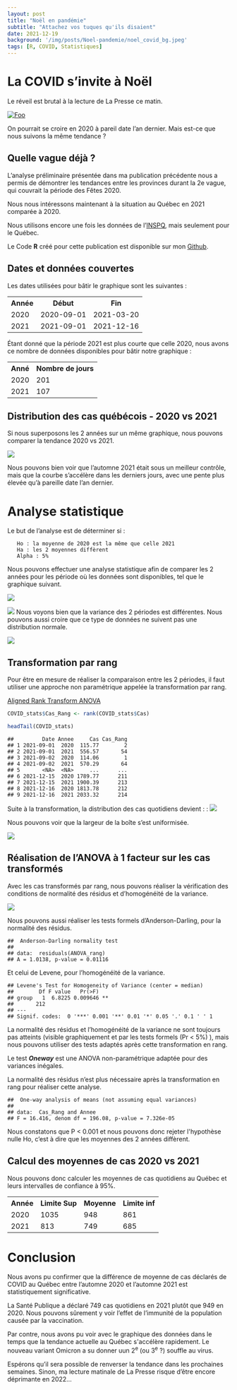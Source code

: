 ```yaml
---
layout: post
title: "Noël en pandémie"
subtitle: "Attachez vos tuques qu'ils disaient"
date: 2021-12-19
background: '/img/posts/Noel-pandemie/noel_covid_bg.jpeg'
tags: [R, COVID, Statistiques]
---
```


# La COVID s’invite à Noël

Le réveil est brutal à la lecture de La Presse ce matin.

<a href="https://www.lapresse.ca/covid-19/2021-12-19/variant-omicron/attachez-vos-tuques.php" rel="some text" target="_blank">![Foo](/img/posts/Noel-pandemie/lapresse_omicron.png)</a>

On pourrait se croire en 2020 à pareil date l’an dernier. Mais est-ce
que nous suivons la même tendance ?

## Quelle vague déjà ?

L’analyse préliminaire présentée dans ma publication précédente nous a
permis de démontrer les tendances entre les provinces durant la 2e
vague, qui couvrait la période des Fêtes 2020.

Nous nous intéressons maintenant à la situation au Québec en 2021
comparée à 2020.

Nous utilisons encore une fois les données de
l’[INSPQ](https://www.inspq.qc.ca/covid-19/donnees/comparaisons), mais
seulement pour le Québec.

Le Code **R** créé pour cette publication est disponible sur mon
<a href="https://github.com/brunoelgrande/Portfolio" target="_blank">Github</a>.


## Dates et données couvertes

Les dates utilisées pour bâtir le graphique sont les suivantes :

<table style="width:100%">
  <tr>
    <th>Année   </th>
    <th>Début</th>
    <th>Fin</th>
  </tr>
  <tr>
    <td>2020   </td>
    <td>2020-09-01 </td>
    <td>2021-03-20</td>
  </tr>
  <tr>
    <td>2021   </td>
    <td>2021-09-01</td>
    <td>2021-12-16</td>
  </tr>
</table>


Étant donné que la période 2021 est plus courte que celle 2020, nous avons ce nombre de
données disponibles pour bâtir notre graphique :

<table style="width:70%">
  <tr>
    <th>Anné   </th>
    <th>Nombre de jours</th>
  </tr>
  <tr>
    <td>2020   </td>
    <td>201 </td>
  </tr>
  <tr>
    <td>2021   </td>
    <td>107</td>
  </tr>
</table>


## Distribution des cas québécois - 2020 vs 2021

Si nous superposons les 2 années sur un même graphique, nous pouvons
comparer la tendance 2020 vs 2021.

![](/img/posts/Noel-pandemie/unnamed-chunk-5-1.png)<!-- -->

Nous pouvons bien voir que l’automne 2021 était sous un meilleur contrôle,
mais que la courbe s’accélère dans les derniers jours, avec une pente
plus élevée qu’à pareille date l’an dernier.

# Analyse statistique

Le but de l’analyse est de déterminer si :

       Ho : la moyenne de 2020 est la même que celle 2021
       Ha : les 2 moyennes diffèrent
       Alpha : 5%


Nous pouvons effectuer une analyse statistique afin de comparer les 2
années pour les période où les données sont disponibles, tel que le
graphique suivant.

![](/img/posts/Noel-pandemie/unnamed-chunk-6-1.png)<!-- -->

![](/img/posts/Noel-pandemie/unnamed-chunk-7-1.png)<!-- -->
Nous voyons bien que la variance des 2 périodes est différentes. Nous
pouvons aussi croire que ce type de données ne suivent pas une
distribution normale.

![](/img/posts/Noel-pandemie/unnamed-chunk-8-1.png)<!-- -->

## Transformation par rang

Pour être en mesure de réaliser la comparaison entre les 2 périodes, il
faut utiliser une approche non paramétrique appelée la transformation
par rang.

<a href="[Aligned Rank Transform ANOVA](https://www.real-statistics.com/two-way-anova/aligned-rank-transform-art-anova/" target="_blank">Aligned Rank Transform ANOVA</a>

``` r
COVID_stats$Cas_Rang <- rank(COVID_stats$Cas)

headTail(COVID_stats)
```

    ##         Date Annee     Cas Cas_Rang
    ## 1 2021-09-01  2020  115.77        2
    ## 2 2021-09-01  2021  556.57       54
    ## 3 2021-09-02  2020  114.06        1
    ## 4 2021-09-02  2021  570.29       64
    ## 5       <NA>  <NA>     ...      ...
    ## 6 2021-12-15  2020 1789.77      211
    ## 7 2021-12-15  2021 1900.39      213
    ## 8 2021-12-16  2020 1813.78      212
    ## 9 2021-12-16  2021 2033.32      214

Suite à la transformation, la distribution des cas quotidiens devient : :
![](/img/posts/Noel-pandemie/unnamed-chunk-10-1.png)<!-- -->

Nous pouvons voir que la largeur de la boîte s’est uniformisée.

![](/img/posts/Noel-pandemie/unnamed-chunk-11-1.png)<!-- -->

## Réalisation de l’ANOVA à 1 facteur sur les cas transformés

Avec les cas transformés par rang, nous pouvons réaliser la
vérification des conditions de normalité des résidus et d’homogénéité de
la variance.

![](/img/posts/Noel-pandemie/unnamed-chunk-12-1.png)<!-- -->

Nous pouvons aussi réaliser les tests formels d’Anderson-Darling, pour
la normalité des résidus.

    ##  Anderson-Darling normality test
    ## 
    ## data:  residuals(ANOVA_rang)
    ## A = 1.0138, p-value = 0.01116

Et celui de Levene, pour l’homogénéité de la variance.

    ## Levene's Test for Homogeneity of Variance (center = median)
    ##        Df F value   Pr(>F)   
    ## group   1  6.8225 0.009646 **
    ##       212                    
    ## ---
    ## Signif. codes:  0 '***' 0.001 '**' 0.01 '*' 0.05 '.' 0.1 ' ' 1

La normalité des résidus et l’homogénéité de la variance ne sont
toujours pas atteints (visible graphiquement et par les tests formels (Pr
&lt; 5%) ), mais nous pouvons utiliser des tests adaptés après cette
transformation en rang.

Le test ***Oneway*** est une ANOVA non-paramétrique adaptée pour des
variances inégales.

La normalité des résidus n’est plus nécessaire après la transformation
en rang pour réaliser cette analyse.

    ##  One-way analysis of means (not assuming equal variances)
    ## 
    ## data:  Cas_Rang and Annee
    ## F = 16.416, denom df = 196.08, p-value = 7.326e-05

Nous constatons que P &lt; 0.001 et nous pouvons donc rejeter l'hypothèse nulle Ho, c’est
à dire que les moyennes des 2 années diffèrent.

## Calcul des moyennes de cas 2020 vs 2021

Nous pouvons donc calculer les moyennes de cas quotidiens au Québec et leurs intervalles de
confiance à 95%.

<table style="width:70%">
    <tr>
        <th>Année</th>
        <th>Limite Sup</th>
        <th>Moyenne</th>
        <th>Limite inf</th>
    </tr>
    <tr>
        <td>2020</td>
        <td>1035</td>
        <td>948</td>
        <td>861</td>
    </tr>
    <tr>
        <td>2021</td>
        <td>813</td>
        <td>749</td>
        <td>685</td>
    </tr>
</table>

# Conclusion

Nous avons pu confirmer que la différence de moyenne de cas déclarés de
COVID au Québec entre l’automne 2020 et l’automne 2021 est
statistiquement significative.

La Santé Publique a déclaré 749 cas quotidiens en 2021 plutôt que 949 en 2020. Nous pouvons sûrement y voir l’effet de l’immunité de la population causée par la vaccination.

Par contre, nous avons pu voir avec le graphique des données dans le
temps que la tendance actuelle au Québec s'accélère rapidement. Le nouveau
variant Omicron a su donner uun 2<sup>e</sup> (ou 3<sup>e</sup> ?) souffle au virus.

Espérons qu’il sera possible de renverser la tendance dans les
prochaines semaines. Sinon, ma lecture matinale de La Presse risque
d’être encore déprimante en 2022…
